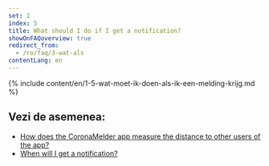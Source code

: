 ```yaml
---
set: 1
index: 5
title: What should I do if I get a notification?
showOnFAQoverview: true
redirect_from: 
  - /ro/faq/3-wat-als
contentLang: en
---
```

{% include content/en/1-5-wat-moet-ik-doen-als-ik-een-melding-krijg.md %}

## Vezi de asemenea:


- [How does the CoronaMelder app measure the distance to other users of the app?](/{{page.lang}}/faq/2-1-hoe-meet-coronamelder-de-afstand) 
- [When will I get a notification?](/{{page.lang}}/faq/1-3-wanneer-krijg-ik-een-melding)



